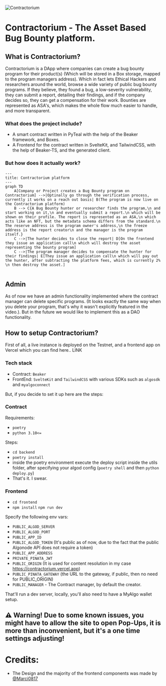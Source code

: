 ![Contractorium](https://cdn.discordapp.com/attachments/375333831496040458/1072150670913831003/Screenshot_2023-02-06_at_14.43.41.png)
# Contractorium - The Asset Based Bug Bounty platform.
## What is Contractorium?
Contractorium is a DApp where companies can create a bug bounty program for their product(s) (Which will be stored in a Box storage, mapped to the program managers address). Which in fact lets Ethical Hackers and researchers around the world, browse a wide variety of public bug bounty programs. If they believe, they found a bug, a low-severity vulnerability, they can submit a report, detailing their findings, and if the company decides so, they can get a compensation for their work. Bounties are represented as ASA's, which makes the whole flow much easier to handle, and more transparent.

### What does the project include?
 - A smart contract written in PyTeal with the help of the Beaker framework, and Boxes.
 - A Frontend for the contract written in SvelteKit, and TailwindCSS, with the help of Beaker-TS, and the generated client.

### But how does it actually work?
```mermaid
---
title: Contractorium platform
---
graph TD
    A[Company or Project creates a Bug Bounty program on Contractorium] -->|Optinally go through the verification process, currently it works on a reach out basis| B(The program is now live on the Contractorium platform)
    B --> C{A Bug Bounty hunter or researcher finds the program,\n and start working on it,\n and eventually submit a report.\n which will be shown on their profile. The report is represented as an ASA,\n which acts like an NFT, but the metadata schema differs from the standard.\n The reserve address is the program owner's address,\n the freeze address is the report creator\n and the manager is the program itself.}
    C -->|The hunter decides to close the report| D[On the frontend they issue an application call\n which will destroy the asset representing the bounty program]
    C -->|The program manager decides to compensate the hunter for their findings| E[They issue an application call\n which will pay out the hunter, after subtracting the platform fees, which is currently 2% \n then destroy the asset.]
  
```
## Admin
As of now we have an admin functionality implemented where the contract manager can delete specific programs. (It looks exactly the same way when you delete your program, that's why it wasn't explicitly featured in the video.). But in the future we would like to implement this as a DAO functionality.

## How to setup Contractorium?
First of all, a live instance is deployed on the Testnet, and a frontend app on Vercel which you can find here.. LINK

### Tech stack
 - Contract: `Beaker`
 - FrontEnd: `SvelteKit` and `TailwindCSS` with various SDKs such as `algosdk` and `myalgoconnect`

But, if you decide to set it up here are the steps:
### Contract
Requirements:
 - `poetry`
 - `python 3.10<=`
 

Steps:
- `cd backend`
- `poetry install`
- inside the poetry environment execute the deploy script inside the utils folder, after specifying your algod config (`poetry shell` and then `python deploy.py`)
- That's it. I swear.

### Frontend
- `cd frontend`
- `npm install`
 `npm run dev`


Specify the following env vars:
 - `PUBLIC_ALGOD_SERVER`
 - `PUBLIC_ALGOD_PORT`
 - `PUBLIC_APP_ID`
 - `PUBLIC_ALGOD_TOKEN` (It's public as of now, due to the fact that the public Algonode API does not require a token)
 - `PUBLIC_APP_ADDRESS`
 - `PRIVATE_PINATA_JWT`
 - `PUBLIC_ORIGIN` (It is used for content resolution in my case https://contractorium.vercel.app)
 - `PUBLIC_PINATA_GATEWAY` (the URL to the gateway, if public, then no need for PUBLIC_ORIGIN)
 - `PUBLIC_MANAGER` - The Contract manager, by default the creator.

That'll run a dev server, locally, you'll also need to have a MyAlgo wallet setup.
## ⚠️ Warning! Due to some known issues, you might have to allow the site to open Pop-Ups, it is more than inconvenient, but it's a one time settings adjusting!
# Credits:
- The Design and the majority of the frontend components was made by [@Marci0817](https://github.com/Marci0817)
